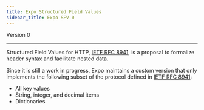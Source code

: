 ```yaml
---
title: Expo Structured Field Values
sidebar_title: Expo SFV 0
---
```


Version 0

---

Structured Field Values for HTTP, [IETF RFC 8941](https://tools.ietf.org/html/rfc8941), is a proposal to formalize header syntax and facilitate nested data.

Since it is still a work in progress, Expo maintains a custom version that only implements the following subset of the protocol defined in [IETF RFC 8941](https://tools.ietf.org/html/rfc8941):
  * All key values
  * String, integer, and decimal items
  * Dictionaries
